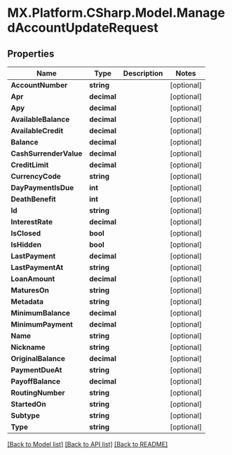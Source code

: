 # MX.Platform.CSharp.Model.ManagedAccountUpdateRequest

## Properties

Name | Type | Description | Notes
------------ | ------------- | ------------- | -------------
**AccountNumber** | **string** |  | [optional] 
**Apr** | **decimal** |  | [optional] 
**Apy** | **decimal** |  | [optional] 
**AvailableBalance** | **decimal** |  | [optional] 
**AvailableCredit** | **decimal** |  | [optional] 
**Balance** | **decimal** |  | [optional] 
**CashSurrenderValue** | **decimal** |  | [optional] 
**CreditLimit** | **decimal** |  | [optional] 
**CurrencyCode** | **string** |  | [optional] 
**DayPaymentIsDue** | **int** |  | [optional] 
**DeathBenefit** | **int** |  | [optional] 
**Id** | **string** |  | [optional] 
**InterestRate** | **decimal** |  | [optional] 
**IsClosed** | **bool** |  | [optional] 
**IsHidden** | **bool** |  | [optional] 
**LastPayment** | **decimal** |  | [optional] 
**LastPaymentAt** | **string** |  | [optional] 
**LoanAmount** | **decimal** |  | [optional] 
**MaturesOn** | **string** |  | [optional] 
**Metadata** | **string** |  | [optional] 
**MinimumBalance** | **decimal** |  | [optional] 
**MinimumPayment** | **decimal** |  | [optional] 
**Name** | **string** |  | [optional] 
**Nickname** | **string** |  | [optional] 
**OriginalBalance** | **decimal** |  | [optional] 
**PaymentDueAt** | **string** |  | [optional] 
**PayoffBalance** | **decimal** |  | [optional] 
**RoutingNumber** | **string** |  | [optional] 
**StartedOn** | **string** |  | [optional] 
**Subtype** | **string** |  | [optional] 
**Type** | **string** |  | [optional] 

[[Back to Model list]](../README.md#documentation-for-models) [[Back to API list]](../README.md#documentation-for-api-endpoints) [[Back to README]](../README.md)

